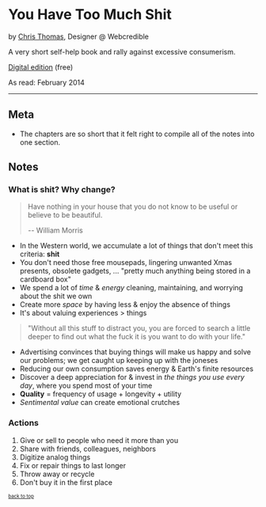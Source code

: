 # You Have Too Much Shit
by [Chris Thomas](http://thomaschris.co.uk/), Designer @ Webcredible

A very short self-help book and rally against excessive consumerism.

[Digital edition](http://youhavetoomuchshit.com/) (free)

As read: February 2014

---

## Meta
- The chapters are so short that it felt right to compile all of the notes into one section.

## Notes

### What is shit? Why change?
> Have nothing in your house that you do not know to be useful or believe to be beautiful.
> 
> -- William Morris

- In the Western world, we accumulate a lot of things that don't meet this criteria: **shit**
- You don't need those free mousepads, lingering unwanted Xmas presents, obsolete gadgets, ... "pretty much anything being stored in a cardboard box"
- We spend a lot of *time* & *energy* cleaning, maintaining, and worrying about the shit we own
- Create more *space* by having less & enjoy the absence of things
- It's about valuing experiences > things
> "Without all this stuff to distract you, you are forced to search a little deeper to find out what the fuck it is you want to do with your life."
- Advertising convinces that buying things will make us happy and solve our problems; we get caught up keeping up with the joneses
- Reducing our own consumption saves energy & Earth's finite resources
- Discover a deep appreciation for & invest in *the things you use every day*, where you spend most of your time
- **Quality** = frequency of usage + longevity + utility
- *Sentimental value* can create emotional crutches

### Actions
1. Give or sell to people who need it more than you
2. Share with friends, colleagues, neighbors
3. Digitize analog things
4. Fix or repair things to last longer
5. Throw away or recycle
6. Don't buy it in the first place

<sub><sup>[back to top](#)</sub></sup>
